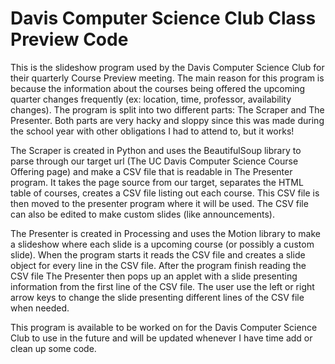 Davis Computer Science Club Class Preview Code
==============================================
This is the slideshow program used by the Davis Computer Science Club for their quarterly Course Preview meeting. The main reason for this program is because the information about the courses being offered the upcoming quarter changes frequently (ex: location, time, professor, availability changes). The program is split into two different parts: The Scraper and The Presenter. Both parts are very hacky and sloppy since this was made during the school year with other obligations I had to attend to, but it works!

The Scraper is created in Python and uses the BeautifulSoup library to parse through our target url (The UC Davis Computer Science Course Offering page) and make a CSV file that is readable in The Presenter program. It takes the page source from our target, separates the HTML table of courses, creates a CSV file listing out each course. This CSV file is then moved to the presenter program where it will be used. The CSV file can also be edited to make custom slides (like announcements).

The Presenter is created in Processing and uses the Motion library to make a slideshow where each slide is a upcoming course (or possibly a custom slide). When the program starts it reads the CSV file and creates a slide object for every line in the CSV file. After the program finish reading the CSV file The Presenter then pops up an applet with a slide presenting information from the first line of the CSV file. The user use the left or right arrow keys to change the slide presenting different lines of the CSV file when needed.

This program is available to be worked on for the Davis Computer Science Club to use in the future and will be updated whenever I have time add or clean up some code.